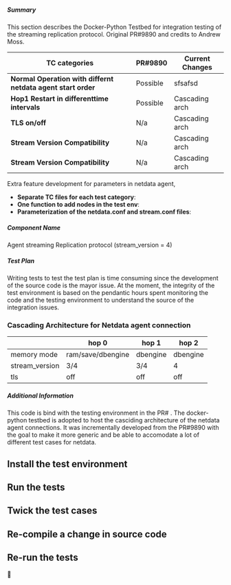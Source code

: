 <!--
Describe the change in summary section, including rationale and design decisions.
Include "Fixes #nnn" if you are fixing an existing issue.

In "Component Name" section write which component is changed in this PR. This
will help us review your PR quicker.

In "Test Plan" provide enough detail on how you plan to test this PR so that a reviewer can validate your tests. If our CI covers sufficient tests, then state which tests cover the change.

If you have more information you want to add, write them in "Additional
Information" section. This is usually used to help others understand your
motivation behind this change. A step-by-step reproduction of the problem is
helpful if there is no related issue.
-->

##### Summary
This section describes the Docker-Python Testbed for integration testing of the streaming replication protocol. Original PR#9890 and credits to Andrew Moss.

| TC categories | PR#9890 | Current Changes |
| - | - | - |
| **Normal Operation with differnt netdata agent start order** | Possible | sfsafsd |
| **Hop1 Restart in differenttime intervals** | Possible | Cascading arch |
| **TLS on/off** | N/a | Cascading arch |
| **Stream Version Compatibility** | N/a | Cascading arch |
| **Stream Version Compatibility** | N/a | Cascading arch |

Extra feature development for parameters in netdata agent,
* **Separate TC files for each test category**: 
* **One function to add nodes in the test env**: 
* **Parameterization of the netdata.conf and stream.conf files**: 

##### Component Name
Agent streaming Replication protocol (stream_version = 4)

##### Test Plan
Writing tests to test the test plan is time consuming since the development of the source code is the mayor issue. At the moment, the integrity of the test environment is based on the pendantic hours spent monitoring the code and the testing environment to understand the source of the integration issues.

### Cascading Architecture for Netdata agent connection
|                | hop 0             | hop 1    | hop 2    |
| -------------- | ----------------- | -------- | -------- |
| memory mode    | ram/save/dbengine | dbengine | dbengine |
| stream_version | 3/4               | 3/4      | 4        |
| tls            | off               | off      | off      |

<!---
Provide enough detail so that your reviewer can understand which test-cases you
have covered, and recreate them if necessary. If sufficient tests are covered
by our CI, then state which tests cover the change.
-->

##### Additional Information
This code is bind with the testing environment in the PR# . The docker-python testbed is adopted to host the casciding architecture of the netdata agent connections. It was incrementally developed from the PR#9890 with the goal to make it more generic and be able to accomodate a lot of different test cases for netdata.


## Install the test environment
## Run the tests
## Twick the test cases
## Re-compile a change in source code
## Re-run the tests
:cookie: